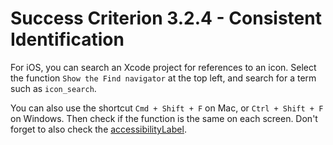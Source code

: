# Success Criterion 3.2.4 - Consistent Identification

For iOS, you can search an Xcode project for references to an icon. Select the function `Show the Find navigator` at the top left, and search for a term such as `icon_search`.

You can also use the shortcut `Cmd + Shift + F` on Mac, or `Ctrl + Shift + F` on Windows. Then check if the function is the same on each screen. Don't forget to also check the [accessibilityLabel](https://developer.apple.com/documentation/uikit/uiaccessibilityelement/1619577-accessibilitylabel).

